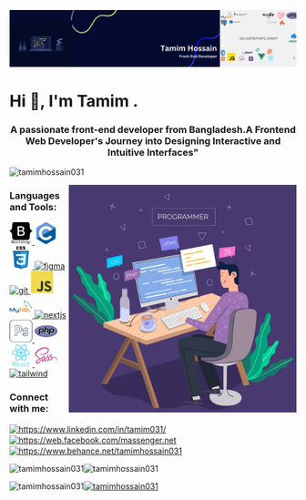![logo](https://github.com/TamimHossain031/TamimHossain031/blob/main/Blue%20Dark%20and%20Dynamic%20Reddit%20Banner.png?raw=true)
<h1 align="left">Hi 👋, I'm Tamim .</h1>

<h3 align="center">A passionate front-end developer from Bangladesh.A Frontend Web Developer's Journey into Designing Interactive and Intuitive Interfaces"</h3>

<p align="left"> <img src="https://komarev.com/ghpvc/?username=tamimhossain031&label=Profile%20views&color=0e75b6&style=flat" alt="tamimhossain031" /> </p>
<div>

<img align='right' src='https://github.com/TamimHossain031/TamimHossain031/blob/main/2526393.jpg?raw=true' alt='aside-logo' width='400' height='400'/>
</div>




<h3 align="left">Languages and Tools:</h3>
<p align="left"> <a href="https://getbootstrap.com" target="_blank" rel="noreferrer"> <img src="https://raw.githubusercontent.com/devicons/devicon/master/icons/bootstrap/bootstrap-plain-wordmark.svg" alt="bootstrap" width="40" height="40"/> </a> <a href="https://www.cprogramming.com/" target="_blank" rel="noreferrer"> <img src="https://raw.githubusercontent.com/devicons/devicon/master/icons/c/c-original.svg" alt="c" width="40" height="40"/> </a> <a href="https://www.w3schools.com/css/" target="_blank" rel="noreferrer"> <img src="https://raw.githubusercontent.com/devicons/devicon/master/icons/css3/css3-original-wordmark.svg" alt="css3" width="40" height="40"/> </a> <a href="https://www.figma.com/" target="_blank" rel="noreferrer"> <img src="https://www.vectorlogo.zone/logos/figma/figma-icon.svg" alt="figma" width="40" height="40"/> </a> <a href="https://git-scm.com/" target="_blank" rel="noreferrer"> <img src="https://www.vectorlogo.zone/logos/git-scm/git-scm-icon.svg" alt="git" width="40" height="40"/> </a> <a href="https://developer.mozilla.org/en-US/docs/Web/JavaScript" target="_blank" rel="noreferrer"> <img src="https://raw.githubusercontent.com/devicons/devicon/master/icons/javascript/javascript-original.svg" alt="javascript" width="40" height="40"/> </a> <a href="https://www.mysql.com/" target="_blank" rel="noreferrer"> <img src="https://raw.githubusercontent.com/devicons/devicon/master/icons/mysql/mysql-original-wordmark.svg" alt="mysql" width="40" height="40"/> </a> <a href="https://nextjs.org/" target="_blank" rel="noreferrer"> <img src="https://cdn.worldvectorlogo.com/logos/nextjs-2.svg" alt="nextjs" width="40" height="40"/> </a> <a href="https://www.photoshop.com/en" target="_blank" rel="noreferrer"> <img src="https://raw.githubusercontent.com/devicons/devicon/master/icons/photoshop/photoshop-line.svg" alt="photoshop" width="40" height="40"/> </a> <a href="https://www.php.net" target="_blank" rel="noreferrer"> <img src="https://raw.githubusercontent.com/devicons/devicon/master/icons/php/php-original.svg" alt="php" width="40" height="40"/> </a> <a href="https://reactjs.org/" target="_blank" rel="noreferrer"> <img src="https://raw.githubusercontent.com/devicons/devicon/master/icons/react/react-original-wordmark.svg" alt="react" width="40" height="40"/> </a> <a href="https://sass-lang.com" target="_blank" rel="noreferrer"> <img src="https://raw.githubusercontent.com/devicons/devicon/master/icons/sass/sass-original.svg" alt="sass" width="40" height="40"/> </a> <a href="https://tailwindcss.com/" target="_blank" rel="noreferrer"> <img src="https://www.vectorlogo.zone/logos/tailwindcss/tailwindcss-icon.svg" alt="tailwind" width="40" height="40"/> </a> </p>
<h3 align="left">Connect with me:</h3>
<p align="left">
<a href="https://linkedin.com/in/https://www.linkedin.com/in/tamim031/" target="blank"><img align="center" src="https://raw.githubusercontent.com/rahuldkjain/github-profile-readme-generator/master/src/images/icons/Social/linked-in-alt.svg" alt="https://www.linkedin.com/in/tamim031/" height="30" width="40" /></a>
<a href="https://fb.com/https://web.facebook.com/massenger.net" target="blank"><img align="center" src="https://raw.githubusercontent.com/rahuldkjain/github-profile-readme-generator/master/src/images/icons/Social/facebook.svg" alt="https://web.facebook.com/massenger.net" height="30" width="40" /></a>
<a href="https://www.behance.net/https://www.behance.net/tamimhossain031" target="blank"><img align="center" src="https://raw.githubusercontent.com/rahuldkjain/github-profile-readme-generator/master/src/images/icons/Social/behance.svg" alt="https://www.behance.net/tamimhossain031" height="30" width="40" /></a>
</p>

<p><img align="left" src="https://github-readme-stats.vercel.app/api/top-langs?username=tamimhossain031&show_icons=true&locale=en&layout=compact" alt="tamimhossain031" /></p>

<p>&nbsp;<img align="left" src="https://github-readme-stats.vercel.app/api?username=tamimhossain031&show_icons=true&locale=en" alt="tamimhossain031" /></p>

<p><img align="left" src="https://github-readme-streak-stats.herokuapp.com/?user=tamimhossain031&" alt="tamimhossain031" /></p><p align="left"> <a href="https://github.com/ryo-ma/github-profile-trophy"><img src="https://github-profile-trophy.vercel.app/?username=tamimhossain031" alt="tamimhossain031" /></a> </p>

